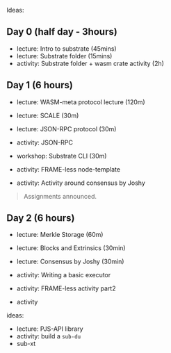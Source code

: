 Ideas:


## Day 0 (half day - 3hours)

* lecture: Intro to substrate (45mins)
* lecture: Substrate folder (15mins)
* activity: Substrate folder + wasm crate activity (2h)

## Day 1 (6 hours)

* lecture: WASM-meta protocol lecture (120m)

* lecture: SCALE (30m)
* lecture: JSON-RPC protocol (30m)
* activity: JSON-RPC

* workshop: Substrate CLI (30m)
* activity: FRAME-less node-template
* activity: Activity around consensus by Joshy

> Assignments announced.

## Day 2 (6 hours)

* lecture: Merkle Storage (60m)
* lecture: Blocks and Extrinsics (30min)
* lecture: Consensus by Joshy (30min)

* activity: Writing a basic executor
* activity: FRAME-less activity part2
* activity


ideas:
* lecture: PJS-API library
* activity: build a `sub-du`
* sub-xt
